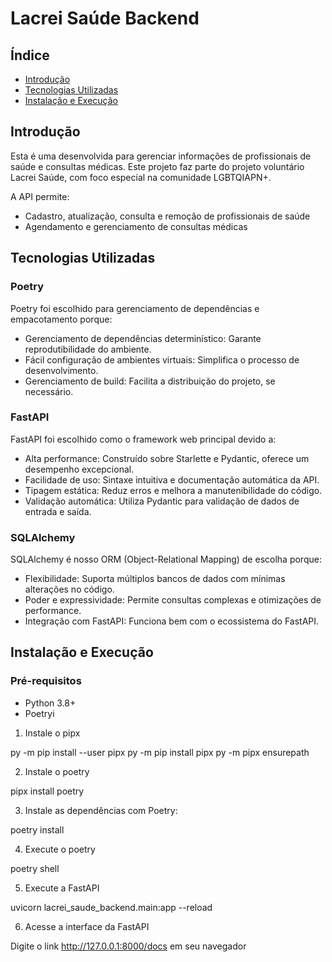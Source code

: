 # Lacrei Saúde Backend

## Índice

* [Introdução](#introdução)
* [Tecnologias Utilizadas](#tecnologias-utilizadas)
* [Instalação e Execução](#instalação-e-execução)

## Introdução

Esta é uma desenvolvida para gerenciar informações de profissionais de saúde e consultas médicas. Este projeto faz parte do projeto voluntário Lacrei Saúde, com foco especial na comunidade LGBTQIAPN+.

A API permite:
- Cadastro, atualização, consulta e remoção de profissionais de saúde
- Agendamento e gerenciamento de consultas médicas

## Tecnologias Utilizadas

### Poetry
Poetry foi escolhido para gerenciamento de dependências e empacotamento porque:
- Gerenciamento de dependências determinístico: Garante reprodutibilidade do ambiente.
- Fácil configuração de ambientes virtuais: Simplifica o processo de desenvolvimento.
- Gerenciamento de build: Facilita a distribuição do projeto, se necessário.

### FastAPI
FastAPI foi escolhido como o framework web principal devido a:
- Alta performance: Construído sobre Starlette e Pydantic, oferece um desempenho excepcional.
- Facilidade de uso: Sintaxe intuitiva e documentação automática da API.
- Tipagem estática: Reduz erros e melhora a manutenibilidade do código.
- Validação automática: Utiliza Pydantic para validação de dados de entrada e saída.

### SQLAlchemy
SQLAlchemy é nosso ORM (Object-Relational Mapping) de escolha porque:
- Flexibilidade: Suporta múltiplos bancos de dados com mínimas alterações no código.
- Poder e expressividade: Permite consultas complexas e otimizações de performance.
- Integração com FastAPI: Funciona bem com o ecossistema do FastAPI.

## Instalação e Execução

### Pré-requisitos
- Python 3.8+
- Poetryi

1. Instale o pipx
 
  py -m pip install --user pipx
  py -m pip install pipx
  py -m pipx ensurepath

2. Instale o poetry

pipx install poetry

3. Instale as dependências com Poetry:

poetry install

4. Execute o poetry

poetry shell

5. Execute a FastAPI

uvicorn lacrei_saude_backend.main:app --reload

6. Acesse a interface da FastAPI

Digite o link http://127.0.0.1:8000/docs em seu navegador

